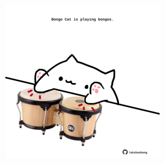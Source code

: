 <!-- built at 15/12/2023, 11:00:47 UTC -->
<p align="center">
  <img width="500" height="500" src="./ReadmeImage.svg">
</p>
